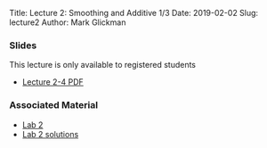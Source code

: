 Title: Lecture 2: Smoothing and Additive 1/3
Date: 2019-02-02
Slug: lecture2
Author: Mark Glickman




### Slides
This lecture is only available to registered students

- [Lecture 2-4 PDF](https://canvas.harvard.edu/courses/48088/files/7282186?module_item_id=484111)

### Associated Material 

- [Lab 2]({filename}../../labs/lab2/cs109b_lab2_smooths_and_GAMs.ipynb)
- [Lab 2 solutions]({filename}../../labs/lab2/cs109b_lab2_smooths_and_GAMs_solutions.ipynb)

